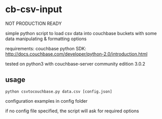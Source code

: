 # cb-csv-input

NOT PRODUCTION READY

simple python script to load csv data into couchbase buckets with some data manipulating &amp; formatting options

requirements: couchbase python SDK: http://docs.couchbase.com/developer/python-2.0/introduction.html

tested on python3 with couchbase-server community edition 3.0.2

## usage
    python csvtocouchbase.py data.csv [config.json]

configuration examples in config folder

if no config file specified, the script will ask for required options

